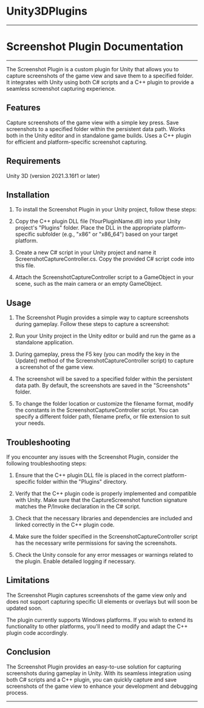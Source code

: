 # Unity3DPlugins
---------

# Screenshot Plugin Documentation
--------
The Screenshot Plugin is a custom plugin for Unity that allows you to capture screenshots of the game view and save them to a specified folder. It integrates with Unity using both C# scripts and a C++ plugin to provide a seamless screenshot capturing experience.

## Features
Capture screenshots of the game view with a simple key press.
Save screenshots to a specified folder within the persistent data path.
Works both in the Unity editor and in standalone game builds.
Uses a C++ plugin for efficient and platform-specific screenshot capturing.

## Requirements
Unity 3D (version 2021.3.16f1 or later)

## Installation
1. To install the Screenshot Plugin in your Unity project, follow these steps:

2. Copy the C++ plugin DLL file (YourPluginName.dll) into your Unity project's "Plugins" folder. Place the DLL in the appropriate platform-specific subfolder (e.g., "x86" or "x86_64") based on your target platform.

3. Create a new C# script in your Unity project and name it ScreenshotCaptureController.cs. Copy the provided C# script code into this file.

4. Attach the ScreenshotCaptureController script to a GameObject in your scene, such as the main camera or an empty GameObject.

## Usage
1. The Screenshot Plugin provides a simple way to capture screenshots during gameplay. Follow these steps to capture a screenshot:

2. Run your Unity project in the Unity editor or build and run the game as a standalone application.

3. During gameplay, press the F5 key (you can modify the key in the Update() method of the ScreenshotCaptureController script) to capture a screenshot of the game view.

4. The screenshot will be saved to a specified folder within the persistent data path. By default, the screenshots are saved in the "Screenshots" folder.

5. To change the folder location or customize the filename format, modify the constants in the ScreenshotCaptureController script. You can specify a different folder path, filename prefix, or file extension to suit your needs.

## Troubleshooting
If you encounter any issues with the Screenshot Plugin, consider the following troubleshooting steps:

1. Ensure that the C++ plugin DLL file is placed in the correct platform-specific folder within the "Plugins" directory.

2. Verify that the C++ plugin code is properly implemented and compatible with Unity. Make sure that the CaptureScreenshot function signature matches the P/Invoke declaration in the C# script.

3. Check that the necessary libraries and dependencies are included and linked correctly in the C++ plugin code.

4. Make sure the folder specified in the ScreenshotCaptureController script has the necessary write permissions for saving the screenshots.

5. Check the Unity console for any error messages or warnings related to the plugin. Enable detailed logging if necessary.

## Limitations
The Screenshot Plugin captures screenshots of the game view only and does not support capturing specific UI elements or overlays but will soon be updated soon. 

The plugin currently supports Windows platforms. If you wish to extend its functionality to other platforms, you'll need to modify and adapt the C++ plugin code accordingly.

## Conclusion
The Screenshot Plugin provides an easy-to-use solution for capturing screenshots during gameplay in Unity. With its seamless integration using both C# scripts and a C++ plugin, you can quickly capture and save screenshots of the game view to enhance your development and debugging process.


-----------
